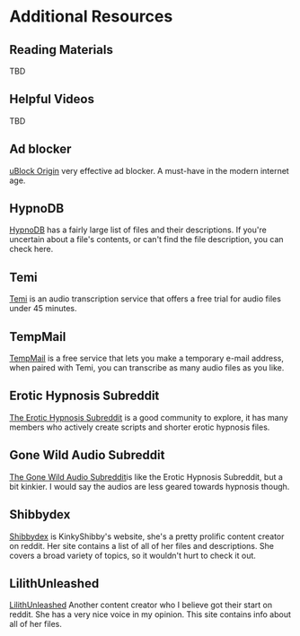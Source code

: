 # Additional Resources

## Reading Materials
TBD
## Helpful Videos
TBD

## Ad blocker
[uBlock Origin](https://ublockorigin.com/) very effective ad blocker. A must-have in the modern internet age.

## HypnoDB
[HypnoDB](https://hypnodb.com) has a fairly large list of files and their descriptions. If you're uncertain about a file's contents, or can't find the file description, you can check here.

## Temi
[Temi](https://temi.com) is an audio transcription service that offers a free trial for audio files under 45 minutes.

## TempMail
[TempMail](https://temp-mail.org) is a free service that lets you make a temporary e-mail address, when paired with Temi, you can transcribe as many audio files as you like.

## Erotic Hypnosis Subreddit 
[The Erotic Hypnosis Subreddit](https://www.reddit.com/r/EroticHypnosis/) is a good community to explore, it has many members who actively create scripts and shorter erotic hypnosis files.

## Gone Wild Audio Subreddit
[The Gone Wild Audio Subreddit](https://www.reddit.com/r/GoneWildAudio/ )is like the Erotic Hypnosis Subreddit, but a bit kinkier. I would say the audios are less geared towards hypnosis though.

## Shibbydex
[Shibbydex](https://shibbydex.com/) is KinkyShibby's website, she's a pretty prolific content creator on reddit. Her site contains a list of all of her files and descriptions. She covers a broad variety of topics, so it wouldn't hurt to check it out.

## LilithUnleashed
[LilithUnleashed](https://lilithunleashed.net/) Another content creator who I believe got their start on reddit. She has a very nice voice in my opinion. This site contains info about all of her files.